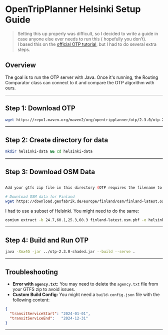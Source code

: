 # OpenTripPlanner Helsinki Setup Guide

> Setting this up properly was difficult, so I decided to write a guide in case anyone else ever needs to run this (
> hopefully you don’t).  
> I based this on the [official OTP tutorial](https://docs.opentripplanner.org/en/latest/Basic-Tutorial/#get-some-data),
> but I had to do several extra steps.

## Overview

The goal is to run the OTP server with Java. Once it's running, the Routing Comparator class can connect to it and
compare the OTP algorithm with ours.

---

## Step 1: Download OTP

```bash
wget https://repo1.maven.org/maven2/org/opentripplanner/otp/2.3.0/otp-2.3.0-shaded.jar
```

---

## Step 2: Create directory for data

```bash
mkdir helsinki-data && cd helsinki-data
```

---

## Step 3: Download OSM Data

```bash

Add your gtfs zip file in this directory (OTP requires the filename to include `.gtfs.zip`)

# Download OSM data for Finland
wget https://download.geofabrik.de/europe/finland/osm/finland-latest.osm.pbf
```

I had to use a subset of Helsinki. You might need to do the same:

```bash
osmium extract -b 24.7,60.1,25.3,60.3 finland-latest.osm.pbf -o helsinki-proper.osm.pbf
```

---

## Step 4: Build and Run OTP

```bash
java -Xmx4G -jar ../otp-2.3.0-shaded.jar --build --serve .
```

---

## Troubleshooting

- **Error with `agency.txt`:** You may need to delete the `agency.txt` file from your GTFS zip to avoid issues.
- **Custom Build Config:** You might need a `build-config.json` file with the following content:

```json
{
  "transitServiceStart": "2024-01-01",
  "transitServiceEnd":   "2024-12-31"
}
```

---
